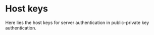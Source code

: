 # Host keys

Here lies the host keys for server authentication in public-private key authentication.
